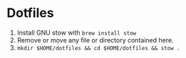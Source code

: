 # Dotfiles

1. Install GNU stow with `brew install stow`
2. Remove or move any file or directory contained here.
3. `mkdir $HOME/dotfiles && cd $HOME/dotfiles && stow .`
